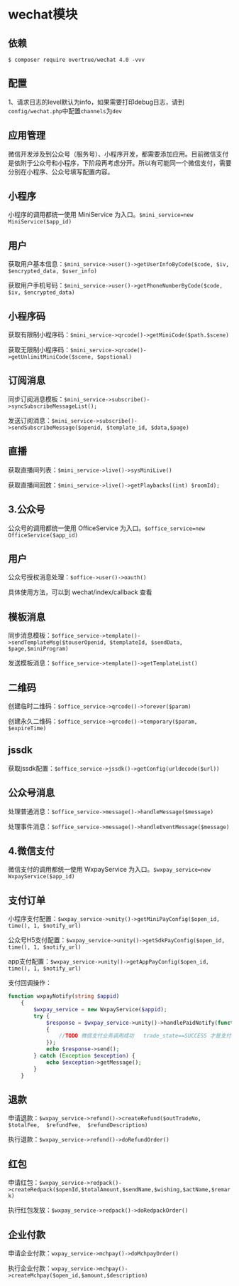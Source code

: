 # wechat模块

## 依赖

```shell
$ composer require overtrue/wechat 4.0 -vvv
```

## 配置

1、请求日志的level默认为info，如果需要打印debug日志，请到`config/wechat.php`中配置`channels`为`dev`

## 应用管理
微信开发涉及到公众号（服务号）、小程序开发，都需要添加应用。目前微信支付是依附于公众号和小程序，下阶段再考虑分开。所以有可能同一个微信支付，需要分别在小程序、公众号填写配置内容。

## 小程序
小程序的调用都统一使用 MiniService 为入口。`$mini_service=new MiniService($app_id)`

## 用户
获取用户基本信息：`$mini_service->user()->getUserInfoByCode($code, $iv, $encrypted_data, $user_info)`

获取用户手机号码：`$mini_service->user()->getPhoneNumberByCode($code, $iv, $encrypted_data)`

## 小程序码
获取有限制小程序码：`$mini_service->qrcode()->getMiniCode($path.$scene)`

获取无限制小程序码：`$mini_service->qrcode()->getUnlimitMiniCode($scene, $opstional)`

## 订阅消息
同步订阅消息模板：`$mini_service->subscribe()->syncSubscribeMessageList();`

发送订阅消息：`$mini_service->subscribe()->sendSubscribeMessage($openid, $template_id, $data,$page)`

## 直播
获取直播间列表：`$mini_service->live()->sysMiniLive()`

获取直播间回放：`$mini_service->live()->getPlaybacks((int) $roomId);`

## 3.公众号

公众号的调用都统一使用 OfficeService 为入口。`$office_service=new OfficeService($app_id)`

## 用户
公众号授权消息处理：`$office->user()->oauth()`

具体使用方法，可以到 wechat/index/callback 查看

## 模板消息
同步消息模板：`$office_service->template()->sendTemplateMsg($touserOpenid, $templateId, $sendData, $page,$miniProgram)`

发送模板消息：`$office_service->template()->getTemplateList()`

## 二维码
创建临时二维码：`$office_service->qrcode()->forever($param)`

创建永久二维码：`$office_service->qrcode()->temporary($param, $expireTime)`

## jssdk
获取jssdk配置：`$office_service->jssdk()->getConfig(urldecode($url))`

## 公众号消息
处理普通消息：`$office_service->message()->handleMessage($message)`

处理事件消息：`$office_service->message()->handleEventMessage($message)`

## 4.微信支付
微信支付的调用都统一使用 WxpayService 为入口。`$wxpay_service=new WxpayService($app_id)`

## 支付订单
小程序支付配置：`$wxpay_service->unity()->getMiniPayConfig($open_id, time(), 1, $notify_url)`

公众号H5支付配置：`$wxpay_service->unity()->getSdkPayConfig($open_id, time(), 1, $notify_url)`

app支付配置：`$wxpay_service->unity()->getAppPayConfig($open_id, time(), 1, $notify_url)`

支付回调操作：
```php
function wxpayNotify(string $appid)
    {
        $wxpay_service = new WxpayService($appid);
        try {
            $response = $wxpay_service->unity()->handlePaidNotify(function ($message, $fail)
            {
                //TODO 微信支付业务调用成功   trade_state==SUCCESS 才是支付成功
            });
            echo $response->send();
        } catch (Exception $exception) {
            echo $exception->getMessage();
        }
    }
```

## 退款
申请退款：`$wxpay_service->refund()->createRefund($outTradeNo,  $totalFee,  $refundFee,  $refundDescription)`

执行退款：`$wxpay_service->refund()->doRefundOrder()`

## 红包
申请红包：`$wxpay_service->redpack()->createRedpack($openId,$totalAmount,$sendName,$wishing,$actName,$remark)`

执行红包发放：`$wxpay_service->redpack()->doRedpackOrder()`

## 企业付款
申请企业付款：`wxpay_service->mchpay()->doMchpayOrder()`

执行企业付款：`wxpay_service->mchpay()->createMchpay($open_id,$amount,$description)`











